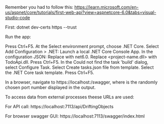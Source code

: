 Remember you had to follow this: 
https://learn.microsoft.com/en-us/aspnet/core/tutorials/first-web-api?view=aspnetcore-6.0&tabs=visual-studio-code


First:
dotnet dev-certs https --trust


Run the app:

Press Ctrl+F5.
At the Select environment prompt, choose .NET Core.
Select Add Configuration > .NET: Launch a local .NET Core Console App.
In the configuration JSON:
Replace <target-framework> with net6.0.
Replace <project-name.dll> with TodoApi.dll.
Press Ctrl+F5.
In the Could not find the task 'build' dialog, select Configure Task.
Select Create tasks.json file from template.
Select the .NET Core task template.
Press Ctrl+F5.



In a browser, navigate to https://localhost:<port>/swagger, where <port> is the randomly chosen port number displayed in the output.


To access data from external processes theese URLs are used:

For API call:
https://localhost:7113/api/DriftingObjects

For browser swagger GUI:
https://localhost:7113/swagger/index.html